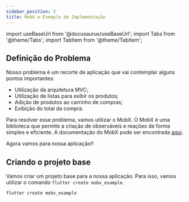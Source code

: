 ```yaml
---
sidebar_position: 5
title: MobX e Exemplo de Implementação
---
```


import useBaseUrl from '@docusaurus/useBaseUrl';
import Tabs from '@theme/Tabs';
import TabItem from '@theme/TabItem';

## Definição do Problema

Nosso problema é um recorte de aplicação que vai contemplar alguns pontos importantes:

- Utilização da arquitetura MVC;
- Utilização de listas para exibir os produtos;
- Adição de produtos ao carrinho de compras;
- Exibição do total da compra.

Para resolver esse problema, vamos utilizar o MobX. O MobX é uma biblioteca que permite a criação de observáveis e reações de forma simples e eficiente. A documentação do MobX pode ser encontrada [aqui](https://pub.dev/packages/mobx).

Agora vamos para nossa aplicação!!

## Criando o projeto base

Vamos criar um projeto base para a nossa aplicação. Para isso, vamos utilizar o comando `flutter create mobx_example`.

```bash
flutter create mobx_example
```

